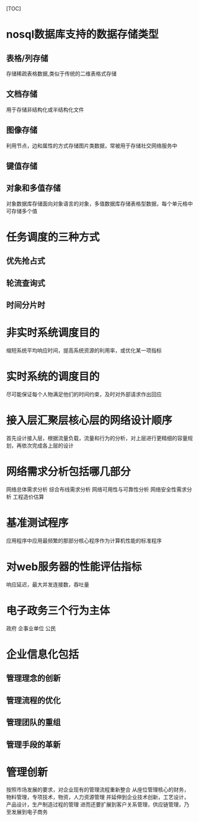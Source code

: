 [TOC]
# nosql数据库支持的数据存储类型
## 表格/列存储
存储稀疏表格数据,类似于传统的二维表格式存储
## 文档存储
用于存储非结构化或半结构化文件
## 图像存储
利用节点，边和属性的方式存储图片类数据，常被用于存储社交网络服务中
## 键值存储
## 对象和多值存储
对象数据库存储面向对象语言的对象，多值数据库存储表格型数据，每个单元格中可存储多个值


# 任务调度的三种方式
## 优先抢占式
## 轮流查询式
## 时间分片时

# 非实时系统调度目的
缩短系统平均响应时间，提高系统资源的利用率，或优化某一项指标

# 实时系统的调度目的
尽可能保证每个人物满足他们的时间约束，及时对外部请求作出回应

# 接入层汇聚层核心层的网络设计顺序
首先设计接入层，根据流量负载，流量和行为的分析，对上层进行更精细的容量规划，再依次完成各上层的设计


# 网络需求分析包括哪几部分
网络总体需求分析
综合布线需求分析
网络可用性与可靠性分析
网络安全性需求分析
工程造价估算

# 基准测试程序
应用程序中应用最频繁的那部分核心程序作为计算机性能的标准程序

# 对web服务器的性能评估指标
响应延迟，最大并发连接数，吞吐量


# 电子政务三个行为主体
政府
企事业单位
公民


# 企业信息化包括
## 管理理念的创新
## 管理流程的优化
## 管理团队的重组
## 管理手段的革新

# 管理创新
按照市场发展的要求，对企业现有的管理流程重新整合
从座位管理核心的财务，物料管理，专项技术，物资，人力资源管理
并延伸到企业技术创新，工艺设计，产品设计，生产制造过程的管理
进而还要扩展到客户关系管理，供应链管理，乃至发展到电子商务
